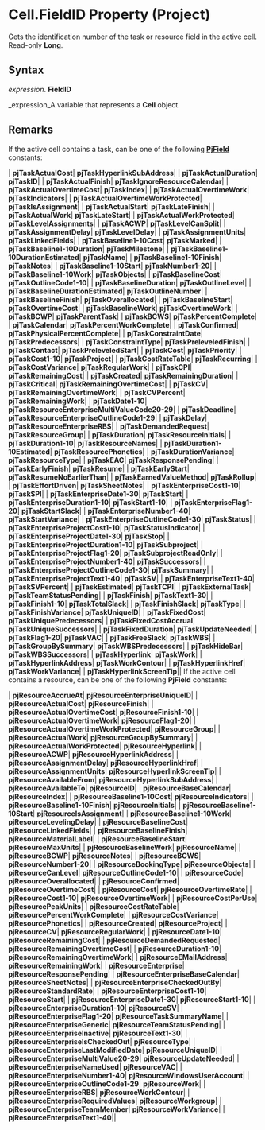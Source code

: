 
# Cell.FieldID Property (Project)

Gets the identification number of the task or resource field in the active cell. Read-only  **Long**.


## Syntax

 _expression_. **FieldID**

 _expression_A variable that represents a  **Cell** object.


## Remarks

If the active cell contains a task, can be one of the following  **[PjField](f0df0929-921c-1f33-ab42-192efdaeb64d.md)** constants:



| **pjTaskActualCost**| **pjTaskHyperlinkSubAddress**|
| **pjTaskActualDuration**| **pjTaskID**|
| **pjTaskActualFinish**| **pjTaskIgnoreResourceCalendar**|
| **pjTaskActualOvertimeCost**| **pjTaskIndex**|
| **pjTaskActualOvertimeWork**| **pjTaskIndicators**|
| **pjTaskActualOvertimeWorkProtected**| **pjTaskIsAssignment**|
| **pjTaskActualStart**| **pjTaskLateFinish**|
| **pjTaskActualWork**| **pjTaskLateStart**|
| **pjTaskActualWorkProtected**| **pjTaskLevelAssignments**|
| **pjTaskACWP**| **pjTaskLevelCanSplit**|
| **pjTaskAssignmentDelay**| **pjTaskLevelDelay**|
| **pjTaskAssignmentUnits**| **pjTaskLinkedFields**|
| **pjTaskBaseline1-10Cost**| **pjTaskMarked**|
| **pjTaskBaseline1-10Duration**| **pjTaskMilestone**|
| **pjTaskBaseline1-10DurationEstimated**| **pjTaskName**|
| **pjTaskBaseline1-10Finish**| **pjTaskNotes**|
| **pjTaskBaseline1-10Start**| **pjTaskNumber1-20**|
| **pjTaskBaseline1-10Work**| **pjTaskObjects**|
| **pjTaskBaselineCost**| **pjTaskOutlineCode1-10**|
| **pjTaskBaselineDuration**| **pjTaskOutlineLevel**|
| **pjTaskBaselineDurationEstimated**| **pjTaskOutlineNumber**|
| **pjTaskBaselineFinish**| **pjTaskOverallocated**|
| **pjTaskBaselineStart**| **pjTaskOvertimeCost**|
| **pjTaskBaselineWork**| **pjTaskOvertimeWork**|
| **pjTaskBCWP**| **pjTaskParentTask**|
| **pjTaskBCWS**| **pjTaskPercentComplete**|
| **pjTaskCalendar**| **pjTaskPercentWorkComplete**|
| **pjTaskConfirmed**| **pjTaskPhysicalPercentComplete**|
| **pjTaskConstraintDate**| **pjTaskPredecessors**|
| **pjTaskConstraintType**| **pjTaskPreleveledFinish**|
| **pjTaskContact**| **pjTaskPreleveledStart**|
| **pjTaskCost**| **pjTaskPriority**|
| **pjTaskCost1-10**| **pjTaskProject**|
| **pjTaskCostRateTable**| **pjTaskRecurring**|
| **pjTaskCostVariance**| **pjTaskRegularWork**|
| **pjTaskCPI**| **pjTaskRemainingCost**|
| **pjTaskCreated**| **pjTaskRemainingDuration**|
| **pjTaskCritical**| **pjTaskRemainingOvertimeCost**|
| **pjTaskCV**| **pjTaskRemainingOvertimeWork**|
| **pjTaskCVPercent**| **pjTaskRemainingWork**|
| **pjTaskDate1-10**| **pjTaskResourceEnterpriseMultiValueCode20-29**|
| **pjTaskDeadline**| **pjTaskResourceEnterpriseOutlineCode1-29**|
| **pjTaskDelay**| **pjTaskResourceEnterpriseRBS**|
| **pjTaskDemandedRequest**| **pjTaskResourceGroup**|
| **pjTaskDuration**| **pjTaskResourceInitials**|
| **pjTaskDuration1-10**| **pjTaskResourceNames**|
| **pjTaskDuration1-10Estimated**| **pjTaskResourcePhonetics**|
| **pjTaskDurationVariance**| **pjTaskResourceType**|
| **pjTaskEAC**| **pjTaskResponsePending**|
| **pjTaskEarlyFinish**| **pjTaskResume**|
| **pjTaskEarlyStart**| **pjTaskResumeNoEarlierThan**|
| **pjTaskEarnedValueMethod**| **pjTaskRollup**|
| **pjTaskEffortDriven**| **pjTaskSheetNotes**|
| **pjTaskEnterpriseCost1-10**| **pjTaskSPI**|
| **pjTaskEnterpriseDate1-30**| **pjTaskStart**|
| **pjTaskEnterpriseDuration1-10**| **pjTaskStart1-10**|
| **pjTaskEnterpriseFlag1-20**| **pjTaskStartSlack**|
| **pjTaskEnterpriseNumber1-40**| **pjTaskStartVariance**|
| **pjTaskEnterpriseOutlineCode1-30**| **pjTaskStatus**|
| **pjTaskEnterpriseProjectCost1-10**| **pjTaskStatusIndicator**|
| **pjTaskEnterpriseProjectDate1-30**| **pjTaskStop**|
| **pjTaskEnterpriseProjectDuration1-10**| **pjTaskSubproject**|
| **pjTaskEnterpriseProjectFlag1-20**| **pjTaskSubprojectReadOnly**|
| **pjTaskEnterpriseProjectNumber1-40**| **pjTaskSuccessors**|
| **pjTaskEnterpriseProjectOutlineCode1-30**| **pjTaskSummary**|
| **pjTaskEnterpriseProjectText1-40**| **pjTaskSV**|
| **pjTaskEnterpriseText1-40**| **pjTaskSVPercent**|
| **pjTaskEstimated**| **pjTaskTCPI**|
| **pjTaskExternalTask**| **pjTaskTeamStatusPending**|
| **pjTaskFinish**| **pjTaskText1-30**|
| **pjTaskFinish1-10**| **pjTaskTotalSlack**|
| **pjTaskFinishSlack**| **pjTaskType**|
| **pjTaskFinishVariance**| **pjTaskUniqueID**|
| **pjTaskFixedCost**| **pjTaskUniquePredecessors**|
| **pjTaskFixedCostAccrual**| **pjTaskUniqueSuccessors**|
| **pjTaskFixedDuration**| **pjTaskUpdateNeeded**|
| **pjTaskFlag1-20**| **pjTaskVAC**|
| **pjTaskFreeSlack**| **pjTaskWBS**|
| **pjTaskGroupBySummary**| **pjTaskWBSPredecessors**|
| **pjTaskHideBar**| **pjTaskWBSSuccessors**|
| **pjTaskHyperlink**| **pjTaskWork**|
| **pjTaskHyperlinkAddress**| **pjTaskWorkContour**|
| **pjTaskHyperlinkHref**| **pjTaskWorkVariance**|
| **pjTaskHyperlinkScreenTip**||
If the active cell contains a resource, can be one of the following  **PjField** constants:



| **pjResourceAccrueAt**| **pjResourceEnterpriseUniqueID**|
| **pjResourceActualCost**| **pjResourceFinish**|
| **pjResourceActualOvertimeCost**| **pjResourceFinish1-10**|
| **pjResourceActualOvertimeWork**| **pjResourceFlag1-20**|
| **pjResourceActualOvertimeWorkProtected**| **pjResourceGroup**|
| **pjResourceActualWork**| **pjResourceGroupBySummary**|
| **pjResourceActualWorkProtected**| **pjResourceHyperlink**|
| **pjResourceACWP**| **pjResourceHyperlinkAddress**|
| **pjResourceAssignmentDelay**| **pjResourceHyperlinkHref**|
| **pjResourceAssignmentUnits**| **pjResourceHyperlinkScreenTip**|
| **pjResourceAvailableFrom**| **pjResourceHyperlinkSubAddress**|
| **pjResourceAvailableTo**| **pjResourceID**|
| **pjResourceBaseCalendar**| **pjResourceIndex**|
| **pjResourceBaseline1-10Cost**| **pjResourceIndicators**|
| **pjResourceBaseline1-10Finish**| **pjResourceInitials**|
| **pjResourceBaseline1-10Start**| **pjResourceIsAssignment**|
| **pjResourceBaseline1-10Work**| **pjResourceLevelingDelay**|
| **pjResourceBaselineCost**| **pjResourceLinkedFields**|
| **pjResourceBaselineFinish**| **pjResourceMaterialLabel**|
| **pjResourceBaselineStart**| **pjResourceMaxUnits**|
| **pjResourceBaselineWork**| **pjResourceName**|
| **pjResourceBCWP**| **pjResourceNotes**|
| **pjResourceBCWS**| **pjResourceNumber1-20**|
| **pjResourceBookingType**| **pjResourceObjects**|
| **pjResourceCanLevel**| **pjResourceOutlineCode1-10**|
| **pjResourceCode**| **pjResourceOverallocated**|
| **pjResourceConfirmed**| **pjResourceOvertimeCost**|
| **pjResourceCost**| **pjResourceOvertimeRate**|
| **pjResourceCost1-10**| **pjResourceOvertimeWork**|
| **pjResourceCostPerUse**| **pjResourcePeakUnits**|
| **pjResourceCostRateTable**| **pjResourcePercentWorkComplete**|
| **pjResourceCostVariance**| **pjResourcePhonetics**|
| **pjResourceCreated**| **pjResourceProject**|
| **pjResourceCV**| **pjResourceRegularWork**|
| **pjResourceDate1-10**| **pjResourceRemainingCost**|
| **pjResourceDemandedRequested**| **pjResourceRemainingOvertimeCost**|
| **pjResourceDuration1-10**| **pjResourceRemainingOvertimeWork**|
| **pjResourceEMailAddress**| **pjResourceRemainingWork**|
| **pjResourceEnterprise**| **pjResourceResponsePending**|
| **pjResourceEnterpriseBaseCalendar**| **pjResourceSheetNotes**|
| **pjResourceEnterpriseCheckedOutBy**| **pjResourceStandardRate**|
| **pjResourceEnterpriseCost1-10**| **pjResourceStart**|
| **pjResourceEnterpriseDate1-30**| **pjResourceStart1-10**|
| **pjResourceEnterpriseDuration1-10**| **pjResourceSV**|
| **pjResourceEnterpriseFlag1-20**| **pjResourceTaskSummaryName**|
| **pjResourceEnterpriseGeneric**| **pjResourceTeamStatusPending**|
| **pjResourceEnterpriseInactive**| **pjResourceText1-30**|
| **pjResourceEnterpriseIsCheckedOut**| **pjResourceType**|
| **pjResourceEnterpriseLastModifiedDate**| **pjResourceUniqueID**|
| **pjResourceEnterpriseMultiValue20-29**| **pjResourceUpdateNeeded**|
| **pjResourceEnterpriseNameUsed**| **pjResourceVAC**|
| **pjResourceEnterpriseNumber1-40**| **pjResourceWindowsUserAccount**|
| **pjResourceEnterpriseOutlineCode1-29**| **pjResourceWork**|
| **pjResourceEnterpriseRBS**| **pjResourceWorkContour**|
| **pjResourceEnterpriseRequiredValues**| **pjResourceWorkgroup**|
| **pjResourceEnterpriseTeamMember**| **pjResourceWorkVariance**|
| **pjResourceEnterpriseText1-40**||
